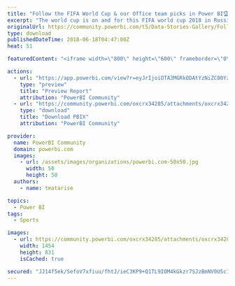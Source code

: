 ```yaml
---
title: "Follow the FIFA World Cup & our Office team picks in Power BI🏆⚽🌏"
excerpt: "The world cup is on and for this FIFA world cup 2018 in Russia !!! for fun and a bit of competition prize included I hope...we have picks for teams"
originalUrl: https://community.powerbi.com/t5/Data-Stories-Gallery/Follow-the-FIFA-World-Cup-amp-our-Office-team-picks-in-Power-BI/m-p/442023
type: download
publishedDateTime: 2018-06-18T04:47:00Z
heat: 51

featuredContent: "<iframe width=\"800\" height=\"600\" frameborder=\"0\" src=\"https://app.powerbi.com/view?r=eyJrIjoiOTA3MGRkODAtYzNiZC00YzA4LTgzODctYzM5NTQyMmFjNGVhIiwidCI6IjAwZmQyNTZjLTcyMzUtNDhlNC04MTBjLTJiMzQ0NTY4NjBhYiIsImMiOjh9\"></iframe>"

actions:
  - url: "https://app.powerbi.com/view?r=eyJrIjoiOTA3MGRkODAtYzNiZC00YzA4LTgzODctYzM5NTQyMmFjNGVhIiwidCI6IjAwZmQyNTZjLTcyMzUtNDhlNC04MTBjLTJiMzQ0NTY4NjBhYiIsImMiOjh9"
    type: "preview"
    title: "Preview Report"
    attribution: "PowerBI Community"
  - url: "https://community.powerbi.com/oxcrx34285/attachments/oxcrx34285/DataStoriesGallery/2012/2/FIFA%20World%20Cup%202018%20_Teambase.pbix"
    type: "download"
    title: "Download PBIX"
    attribution: "PowerBI Community"

provider:
  name: PowerBI Community
  domain: powerbi.com
  images:
    - url: /assets/images/organizations/powerbi.com-50x50.jpg
      width: 50
      height: 50
  authors:
    - name: tmatarise

topics:
  - Power BI
tags:
  - Sports

images:
  - url: https://community.powerbi.com/oxcrx34285/attachments/oxcrx34285/DataStoriesGallery/2012/1/Knockouts.PNG
    width: 1454
    height: 831
    isCached: true

secured: "JJ14f5ek/SefoV7xfiuu/fhtJ/ieC3KP9+Q1TL9IOM4kGkzr7SJzBmNV0U5c19H4oo63FI5TNi5DZF+8+zK3Fl4++pdSrfak27wNN6TYdcrJG9kbULAv5jy1NRIMY7naDNKXZ6BcTmamM/xVxDyjyaTmhKcR9l4huUQaO2HY9NMay5cTWIjwrYAJgX7ta6Kcpgsyw+CvgC0ShmR7k/edWRZ6puht4lzniynf+tk5eWzY+TZ3v7nuNAYPNLPwc9iTKnHO7Fq8Nww+9v2Q5GSOS9V6DIVB+/6FqOEvkwb11H+PJx3RQaf6M4plL1isbGvsfcVUStQv6viwYg2BWCTtK45rmZBS5kPEW4vFSaKnfglnt3mlvmVUeCZn7pavc9Qs;wVWbBs18KWVmbOjYBtE/5w=="
---
```


